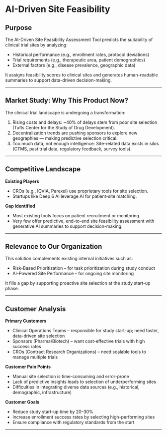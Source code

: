 
# AI-Driven Site Feasibility

## Purpose

The AI-Driven Site Feasibility Assessment Tool predicts the suitability of clinical trial sites by analyzing:

* Historical performance (e.g., enrollment rates, protocol deviations)
* Trial requirements (e.g., therapeutic area, patient demographics)
* External factors (e.g., disease prevalence, geographic data)

It assigns feasibility scores to clinical sites and generates human-readable summaries to support data-driven decision-making.

---

## Market Study: Why This Product Now?

The clinical trial landscape is undergoing a transformation:

1. Rising costs and delays: \~40% of delays stem from poor site selection (Tufts Center for the Study of Drug Development).
2. Decentralization trends are pushing sponsors to explore new geographies — making predictive selection critical.
3. Too much data, not enough intelligence: Site-related data exists in silos (CTMS, past trial data, regulatory feedback, survey tools).

---

## Competitive Landscape

**Existing Players**

* CROs (e.g., IQVIA, Parexel) use proprietary tools for site selection.
* Startups like Deep 6 AI leverage AI for patient-site matching.

**Gap Identified**

* Most existing tools focus on patient recruitment or monitoring.
* Very few offer predictive, end-to-end site feasibility assessment with generative AI summaries to support decision-making.

---

## Relevance to Our Organization

This solution complements existing internal initiatives such as:

* Risk-Based Prioritization – for task prioritization during study conduct
* AI-Powered Site Performance – for ongoing site monitoring

It fills a gap by supporting proactive site selection at the study start-up phase.

---

## Customer Analysis

**Primary Customers**

* Clinical Operations Teams – responsible for study start-up; need faster, data-driven site selection
* Sponsors (Pharma/Biotech) – want cost-effective trials with high success rates
* CROs (Contract Research Organizations) – need scalable tools to manage multiple trials

**Customer Pain Points**

* Manual site selection is time-consuming and error-prone
* Lack of predictive insights leads to selection of underperforming sites
* Difficulties in integrating diverse data sources (e.g., historical, demographic, infrastructure)

**Customer Goals**

* Reduce study start-up time by 20–30%
* Increase enrollment success rates by selecting high-performing sites
* Ensure compliance with regulatory standards from the start

---



